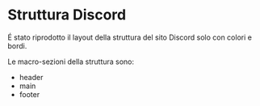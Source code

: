 # Struttura Discord

É stato riprodotto il layout della struttura del sito Discord solo con colori e bordi.

Le macro-sezioni della struttura sono:

- header
- main
- footer
